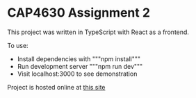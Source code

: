 # CAP4630 Assignment 2

This project was written in TypeScript with React as a frontend.

To use:
* Install dependencies with """npm install"""
* Run development server """npm run dev"""
* Visit localhost:3000 to see demonstration

Project is hosted online at 
[this site]( https://cap4630-nqueens.vercel.app/ )
